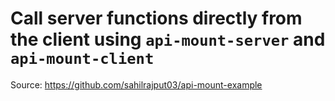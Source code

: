 # Call server functions directly from the client using `api-mount-server` and `api-mount-client`

Source: https://github.com/sahilrajput03/api-mount-example
